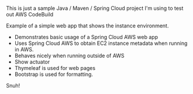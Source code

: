 # 
This is just a sample Java / Maven / Spring Cloud project I'm using to test out AWS CodeBuild  
    
Example of a simple web app that shows the instance environment.
- Demonstrates basic usage of a Spring Cloud AWS web app     
- Uses Spring Cloud AWS to obtain EC2 instance metadata when running in AWS.      
- Behaves nicely when running outside of AWS    
- Show actuator     
- Thymeleaf is used for web pages      
- Bootstrap is used for formatting.    
   
Snuh! 
       
 
